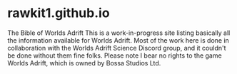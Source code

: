 # rawkit1.github.io
The Bible of Worlds Adrift
This is a work-in-progress site listing basically all the information available for Worlds Adrift.
Most of the work here is done in collaboration with the Worlds Adrift Science Discord group, and it couldn't be done without them fine folks.
Please note I bear no rights to the game Worlds Adrift, which is owned by Bossa Studios Ltd.
